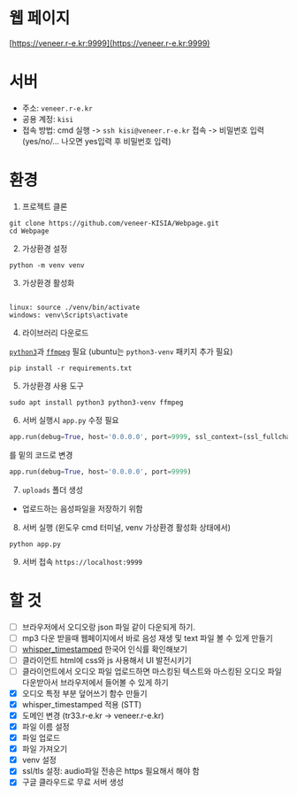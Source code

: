 # 웹 페이지
[https://veneer.r-e.kr:9999](https://veneer.r-e.kr:9999)


# 서버
- 주소: `veneer.r-e.kr`
- 공용 계정: `kisi`
- 접속 방법: cmd 실행 -> `ssh kisi@veneer.r-e.kr` 접속 -> 비밀번호 입력 (yes/no/... 나오면 yes입력 후 비밀번호 입력)

 
# 환경
1. 프로젝트 클론
```
git clone https://github.com/veneer-KISIA/Webpage.git
cd Webpage
```
2. 가상환경 설정
```
python -m venv venv
```
3. 가상환경 활성화
```

linux: source ./venv/bin/activate
windows: venv\Scripts\activate
```
4. 라이브러리 다운로드

[`python3`](https://www.python.org/downloads/)과 [`ffmpeg`](https://ffmpeg.org/) 필요 (ubuntu는 `python3-venv` 패키지 추가 필요)
```
pip install -r requirements.txt
```
5. 가상환경
사용 도구
```
sudo apt install python3 python3-venv ffmpeg
```
6. 서버 실행시 `app.py` 수정 필요
```py
app.run(debug=True, host='0.0.0.0', port=9999, ssl_context=(ssl_fullchain, ssl_privkey))
```
를 밑의 코드로 변경
```py
app.run(debug=True, host='0.0.0.0', port=9999)
```
7. `uploads` 폴더 생성  
- 업로드하는 음성파일을 저장하기 위함
8. 서버 실행 (윈도우 cmd 터미널, venv 가상환경 활성화 상태에서)
```
python app.py
```
9. 서버 접속
`https://localhost:9999`



# 할 것
- [ ] 브라우저에서 오디오랑 json 파일 같이 다운되게 하기.
- [ ] mp3 다운 받을때 웹페이지에서 바로 음성 재생 및 text 파일 볼 수 있게 만들기
- [ ] [whisper_timestamped](https://github.com/linto-ai/whisper-timestamped) 한국어 인식률 확인해보기
- [ ] 클라이언트 html에 css와 js 사용해서 UI 발전시키기
- [ ] 클라이언트에서 오디오 파일 업로드하면 마스킹된 텍스트와 마스킹된 오디오 파일 다운받아서 브라우저에서 들어볼 수 있게 하기
- [x] 오디오 특정 부분 덮어쓰기 함수 만들기
- [x] whisper_timestamped 적용 (STT)
- [x] 도메인 변경 (tr33.r-e.kr -> veneer.r-e.kr)
- [x] 파일 이름 설정
- [x] 파일 업로드 
- [x] 파일 가져오기
- [x] venv 설정
- [x] ssl/tls 설정: audio파일 전송은 https 필요해서 해야 함
- [x] 구글 클라우드로 무료 서버 생성
